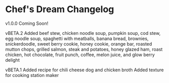 # Chef's Dream Changelog

v1.0.0
Coming Soon!

vBETA.2
Added beef stew, chicken noodle soup, pumpkin soup, cod stew, egg noodle soup, spaghetti with meatballs, banana bread, brownies, snickerdoodle, sweet berry cookie, honey cookie, orange bar, roasted mutton chops, grilled salmon, steak and potatoes, honey glazed ham, roast chicken, hot chocolate, fruit punch, coffee, melon juice, and glow berry delight

vBETA.1
Added recipe for chili cheese dog and chicken broth
Added texture for cooking station maker